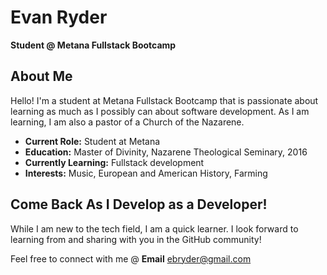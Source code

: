 # Evan Ryder

**Student @ Metana Fullstack Bootcamp**

## About Me
Hello! I'm a student at Metana Fullstack Bootcamp that is passionate about learning as much as I possibly can about software development. As I am learning, I am also a pastor of a Church of the Nazarene.

 - **Current Role:** Student at Metana
 - **Education:** Master of Divinity, Nazarene Theological Seminary, 2016
 - **Currently Learning:** Fullstack development
 - **Interests:** Music, European and American History, Farming

## Come Back As I Develop as a Developer!
While I am new to the tech field, I am a quick learner. I look forward to learning from and sharing with you in the GitHub community!

Feel free to connect with me @
 **Email** ebryder@gmail.com

<!--
**evan-ryder1/evan-ryder1** is a ✨ _special_ ✨ repository because its `README.md` (this file) appears on your GitHub profile.

Here are some ideas to get you started:

- 🔭 I’m currently working on ...
- 🌱 I’m currently learning ...
- 👯 I’m looking to collaborate on ...
- 🤔 I’m looking for help with ...
- 💬 Ask me about ...
- 📫 How to reach me: ...
- 😄 Pronouns: ...
- ⚡ Fun fact: ...
-->

